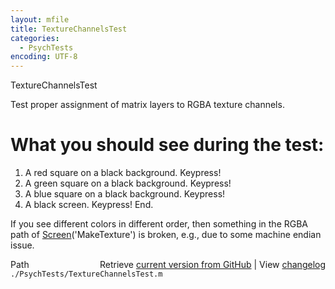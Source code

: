 ```yaml
---
layout: mfile
title: TextureChannelsTest
categories:
  - PsychTests
encoding: UTF-8
---
```


TextureChannelsTest

Test proper assignment of matrix layers to RGBA texture channels.

# What you should see during the test:

1. A red square on a black background. Keypress\!
2. A green square on a black background. Keypress\!
3. A blue square on a black background. Keypress\!
4. A black screen. Keypress\!
End.

If you see different colors in different order, then
something in the RGBA path of [Screen](/docs/Screen)\('MakeTexture'\) is
broken, e.g., due to some machine endian issue.



<div class="code_header" style="text-align:right;">
  <span style="float:left;">Path&nbsp;&nbsp;</span> <span class="counter">Retrieve <a href=
  "https://raw.github.com/Psychtoolbox-3/Psychtoolbox-3/beta/./PsychTests/TextureChannelsTest.m">current version from GitHub</a> | View <a href=
  "https://github.com/Psychtoolbox-3/Psychtoolbox-3/commits/beta/./PsychTests/TextureChannelsTest.m">changelog</a></span>
</div>
<div class="code">
  <code>./PsychTests/TextureChannelsTest.m</code>
</div>
